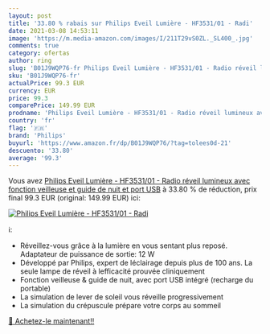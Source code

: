 ```yaml
---
layout: post
title: '33.80 % rabais sur Philips Eveil Lumière - HF3531/01 - Radi'
date: 2021-03-08 14:53:11
image: 'https://m.media-amazon.com/images/I/211T29vS0ZL._SL400_.jpg'
comments: true
category: ofertas
author: ring
slug: 'B01J9WQP76-fr Philips Eveil Lumière - HF3531/01 - Radio réveil lumineux...'
sku: 'B01J9WQP76-fr'
actualPrice: 99.3 EUR
currency: EUR
price: 99.3
comparePrice: 149.99 EUR
prodname: 'Philips Eveil Lumière - HF3531/01 - Radio réveil lumineux avec fonction veilleuse et guide de nuit et port USB'
country: 'fr'
flag: '🇫🇷'
brand: 'Philips'
buyurl: 'https://www.amazon.fr/dp/B01J9WQP76/?tag=tolees0d-21'
descuento: '33.80'
average: '99.3'
---
```


Vous avez [Philips Eveil Lumière - HF3531/01 - Radio réveil lumineux avec fonction veilleuse et guide de nuit et port USB](https://www.amazon.fr/dp/B01J9WQP76/?tag=tolees0d-21)  à  33.80 % de réduction, prix final  99.3 EUR (original: 149.99 EUR) ici:

[![Philips Eveil Lumière - HF3531/01 - Radi](https://m.media-amazon.com/images/I/211T29vS0ZL._SL400_.jpg)](https://www.amazon.fr/dp/B01J9WQP76/?tag=tolees0d-21)

ℹ️:

- Réveillez-vous grâce à la lumière en vous sentant plus reposé. Adaptateur de puissance de sortie: 12 W
- Développé par Philips, expert de léclairage depuis plus de 100 ans. La seule lampe de réveil à lefficacité prouvée cliniquement
- Fonction veilleuse & guide de nuit, avec port USB intégré (recharge du portable)
- La simulation de lever de soleil vous réveille progressivement
- La simulation du crépuscule prépare votre corps au sommeil

[🛒 Achetez-le maintenant!!](https://www.amazon.fr/dp/B01J9WQP76/?tag=tolees0d-21)
